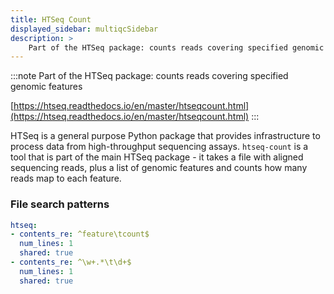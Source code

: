 ```yaml
---
title: HTSeq Count
displayed_sidebar: multiqcSidebar
description: >
    Part of the HTSeq package: counts reads covering specified genomic features
---
```


<!--
~~~~~ DO NOT EDIT ~~~~~
This file is autogenerated from the MultiQC module python docstring.
Do not edit the markdown, it will be overwritten.

File path for the source of this content: multiqc/modules/htseq/htseq.py
~~~~~~~~~~~~~~~~~~~~~~~
-->

:::note
Part of the HTSeq package: counts reads covering specified genomic features

[https://htseq.readthedocs.io/en/master/htseqcount.html](https://htseq.readthedocs.io/en/master/htseqcount.html)
:::

HTSeq is a general purpose Python package that provides infrastructure to
process data from high-throughput sequencing assays. `htseq-count` is a tool
that is part of the main HTSeq package - it takes a file with aligned sequencing
reads, plus a list of genomic features and counts how many reads map to each feature.

### File search patterns

```yaml
htseq:
- contents_re: ^feature\tcount$
  num_lines: 1
  shared: true
- contents_re: ^\w+.*\t\d+$
  num_lines: 1
  shared: true
```
    